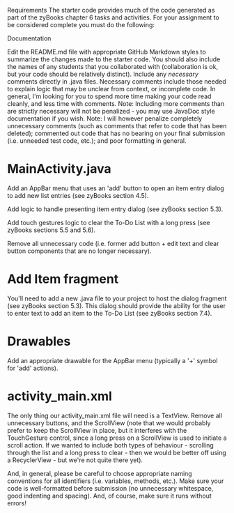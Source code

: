 Requirements
The starter code provides much of the code generated as part of the zyBooks chapter 6 tasks and activities. For your assignment to be considered complete you must do the following:

Documentation

Edit the README.md file with appropriate GitHub Markdown styles to summarize the changes made to the starter code. You should also include the names of any students that you collaborated with (collaboration is ok, but your code should be relatively distinct).
Include any *necessary* comments directly in .java files. Necessary comments include those needed to explain logic that may be unclear from context, or incomplete code. In general, I'm looking for you to spend more time making your code read cleanly, and less time with comments.
Note: Including more comments than are strictly necessary will not be penalized - you may use JavaDoc style documentation if you wish.
Note: I will however penalize completely unnecessary comments (such as comments that refer to code that has been deleted); commented out code that has no bearing on your final submission (i.e. unneeded test code, etc.); and poor formatting in general.

# MainActivity.java

Add an AppBar menu that uses an 'add' button to open an item entry dialog to add new list entries (see zyBooks section 4.5).

Add logic to handle presenting item entry dialog (see zyBooks section 5.3).

Add touch gestures logic to clear the To-Do List with a long press (see zyBooks sections 5.5 and 5.6).

Remove all unnecessary code (i.e. former add button + edit text and clear button components that are no longer necessary).

# Add Item fragment

You'll need to add a new .java file to your project to host the dialog fragment (see zyBooks section 5.3). This dialog should provide the ability for the user to enter text to add an item to the To-Do List (see zyBooks section 7.4).

# Drawables

Add an appropriate drawable for the AppBar menu (typically a '+' symbol for 'add' actions).

# activity_main.xml

The only thing our activity_main.xml file will need is a TextView. Remove all unnecessary buttons, and the ScrollView (note that we would probably prefer to keep the ScrollView in place, but it interferes with the TouchGesture control, since a long press on a ScrollView is used to initiate a scroll action. If we wanted to include both types of behaviour - scrolling through the list and a long press to clear - then we would be better off using a RecyclerView - but we're not quite there yet).

And, in general, please be careful to choose appropriate naming conventions for all identifiers (i.e. variables, methods, etc.). Make sure your code is well-formatted before submission (no unnecessary whitespace, good indenting and spacing). And, of course, make sure it runs without errors!